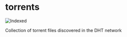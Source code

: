 torrents 
========
![Indexed](https://img.shields.io/badge/indexed-176034-blue)

Collection of torrent files discovered in the DHT network
